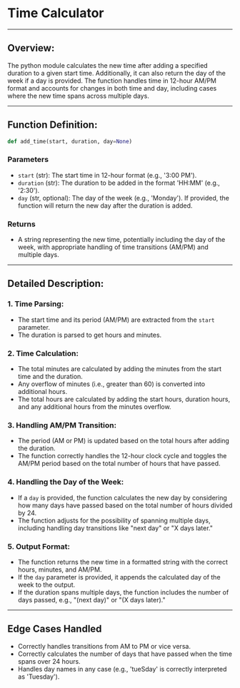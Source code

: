 # Time Calculator

---
## Overview:
The python module calculates the new time after adding a specified duration to a given start time. Additionally, it can also return the day of the week if a day is provided. The function handles time in 12-hour AM/PM format and accounts for changes in both time and day, including cases where the new time spans across multiple days.

---
## Function Definition:
```python
def add_time(start, duration, day=None)
```

### Parameters
- `start` (str): The start time in 12-hour format (e.g., '3:00 PM').
- `duration` (str): The duration to be added in the format 'HH:MM' (e.g., '2:30').
- `day` (str, optional): The day of the week (e.g., 'Monday'). If provided, the function will return the new day after the duration is added.

### Returns
- A string representing the new time, potentially including the day of the week, with appropriate handling of time transitions (AM/PM) and multiple days.

---
## Detailed Description:
### 1. Time Parsing:
- The start time and its period (AM/PM) are extracted from the `start` parameter.
- The duration is parsed to get hours and minutes.

### 2. Time Calculation:
- The total minutes are calculated by adding the minutes from the start time and the duration.
- Any overflow of minutes (i.e., greater than 60) is converted into additional hours.
- The total hours are calculated by adding the start hours, duration hours, and any additional hours from the minutes overflow.


### 3. Handling AM/PM Transition:
- The period (AM or PM) is updated based on the total hours after adding the duration.
- The function correctly handles the 12-hour clock cycle and toggles the AM/PM period based on the total number of hours that have passed.

### 4. Handling the Day of the Week:
- If a `day` is provided, the function calculates the new day by considering how many days have passed based on the total number of hours divided by 24.
- The function adjusts for the possibility of spanning multiple days, including handling day transitions like "next day" or "X days later."

### 5. Output Format:
- The function returns the new time in a formatted string with the correct hours, minutes, and AM/PM.
- If the `day` parameter is provided, it appends the calculated day of the week to the output.
- If the duration spans multiple days, the function includes the number of days passed, e.g., "(next day)" or "(X days later)."

---
## Edge Cases Handled
- Correctly handles transitions from AM to PM or vice versa.
- Correctly calculates the number of days that have passed when the time spans over 24 hours.
- Handles day names in any case (e.g., 'tueSday' is correctly interpreted as 'Tuesday').